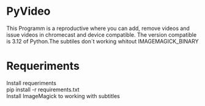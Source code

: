 # PyVideo
This Programm is a reproductive where you can add, remove videos and issue videos in chromecast and device compatible.
The version compatible is 3.12 of Python.The subtiles don´t working whitout IMAGEMAGICK_BINARY
# Requeriments
 Install requeriments <br>
 pip install -r requirements.txt <br>
 Install ImageMagick to working with subtitles <br>
 
